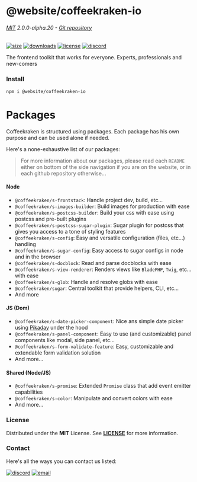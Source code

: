 <!-- This file has been generated using
     the "@coffeekraken/s-markdown-builder" package.
     !!! Do not edit it directly... -->


<!-- header -->
# @website/coffeekraken-io

###### [MIT](./license) 2.0.0-alpha.20 - [Git repository]()

<!-- shields -->
[![size](https://shields.io/bundlephobia/min/@website/coffeekraken-io?style=for-the-badge)](https://www.npmjs.com/package/@website/coffeekraken-io)
[![downloads](https://shields.io/npm/dm/@website/coffeekraken-io?style=for-the-badge)](https://www.npmjs.com/package/@website/coffeekraken-io)
[![license](https://shields.io/npm/l/@website/coffeekraken-io?style=for-the-badge)](./LICENSE)
[![discord](https://img.shields.io/discord/940362961682333767?color=5100FF&amp;label=Join%20us%20on%20Discord&amp;style=for-the-badge)](https://discord.gg/HzycksDJ)

<!-- description -->
The frontend toolkit that works for everyone. Experts, professionals and new-comers

<!-- install -->
### Install

```shell
npm i @website/coffeekraken-io

```

<!-- body -->

<!--
/**
* @name            Packages
* @namespace       doc.js
* @type            Markdown
* @platform        md
* @status          stable
* @menu            Documentation / JS - Node           /doc/js/packages
*
* @since           2.0.0
* @author    Olivier Bossel <olivier.bossel@gmail.com> (https://coffeekraken.io)
*/
-->

# Packages

Coffeekraken is structured using packages. Each package has his own purpose and can be used alone if needed.

Here's a none-exhaustive list of our packages:

> For more information about our packages, please read each `README` either on bottom of the side navigation if you are on the website, or in each github repository otherwise...

#### Node

-   `@coffeekraken/s-frontstack`: Handle project dev, build, etc...
-   `@coffeekraken/s-images-builder`: Build images for production with ease
-   `@coffeekraken/s-postcss-builder`: Build your css with ease using postcss and pre-built plugins
-   `@coffeekraken/s-postcss-sugar-plugin`: Sugar plugin for postcss that gives you access to a tone of styling features
-   `@coffeekraken/s-config`: Easy and versatile configuration (files, etc...) handling
-   `@coffeekraken/s-sugar-config`: Easy access to sugar configs in node and in the browser
-   `@coffeekraken/s-docblock`: Read and parse docblocks with ease
-   `@coffeekraken/s-view-renderer`: Renders views like `BladePHP`, `Twig`, etc... with ease
-   `@coffeekraken/s-glob`: Handle and resolve globs with ease
-   `@coffeekraken/sugar`: Central toolkit that provide helpers, CLI, etc...
-   And more

#### JS (Dom)

-   `@coffeekraken/s-date-picker-component`: Nice ans simple date picker using [Pikaday](https://github.com/Pikaday/Pikaday) under the hood
-   `@coffeekraken/s-panel-component`: Easy to use (and customizable) panel components like modal, side panel, etc...
-   `@coffeekraken/s-form-validate-feature`: Easy, customizable and extendable form validation solution
-   And more...

#### Shared (Node/JS)

-   `@coffeekraken/s-promise`: Extended `Promise` class that add event emitter capabilities
-   `@coffeekraken/s-color`: Manipulate and convert colors with ease
-   And more...


<!-- license -->
### License

Distributed under the **MIT** License. See **[LICENSE](./license)** for more information.

<!-- contact -->
### Contact

Here's all the ways you can contact us listed:

[![discord](https://img.shields.io/badge/Join%20us%20on%20discord-Join-blueviolet?style=[config.shieldsio.style]&amp;logo=discord)](https://discord.gg/HzycksDJ)
[![email](https://img.shields.io/badge/Email%20us-Go-green?style=[config.shieldsio.style]&amp;logo=Mail.Ru)](mailto:olivier.bossel@gmail.com)
